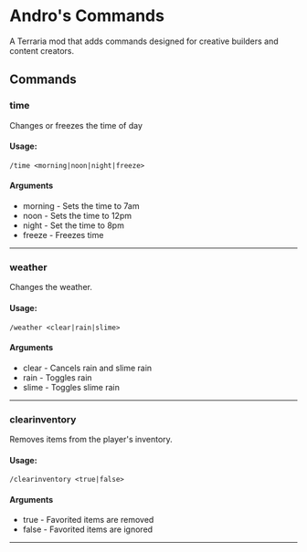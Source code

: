 # Andro's Commands
A Terraria mod that adds commands designed for creative builders and content creators.



## Commands

### time
Changes or freezes the time of day

#### Usage:
```
/time <morning|noon|night|freeze>
```
#### Arguments
- morning - Sets the time to 7am
- noon - Sets the time to 12pm
- night - Set the time to 8pm
- freeze - Freezes time
---

### weather
Changes the weather.

#### Usage:
```
/weather <clear|rain|slime>
```
#### Arguments
- clear - Cancels rain and slime rain
- rain - Toggles rain
- slime - Toggles slime rain
---

### clearinventory
Removes items from the player's inventory.

#### Usage:
```
/clearinventory <true|false>
```
#### Arguments
- true - Favorited items are removed
- false - Favorited items are ignored
---
